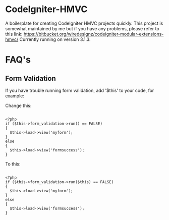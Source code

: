 # CodeIgniter-HMVC
A boilerplate for creating CodeIgniter HMVC projects quickly. This project is somewhat maintained by me but if you have any problems, please refer to this link: https://bitbucket.org/wiredesignz/codeigniter-modular-extensions-hmvc/ Currently running on version 3.1.3.

# FAQ's

<h2>Form Validation</h2>
If you have trouble running form validation, add '$this' to your code, for example:

Change this:

<pre><code>
&lt;?php
if ($this->form_validation->run() == FALSE)
{
  $this->load->view('myform');
}
else
{
  $this->load->view('formsuccess');
}
</code></pre>

To this:
<pre><code>
&lt;?php
if ($this->form_validation->run($this) == FALSE)
{
  $this->load->view('myform');
}
else
{
  $this->load->view('formsuccess');
}
</code></pre>
